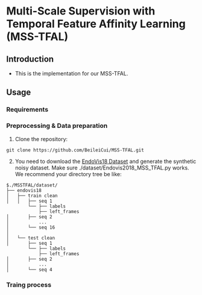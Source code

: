 # Multi-Scale Supervision with Temporal Feature Affinity Learning (MSS-TFAL)

## Introduction
* This is the implementation for our MSS-TFAL.

## Usage

### Requirements

### Preprocessing & Data preparation

1. Clone the repository:

```
git clone https://github.com/BeileiCui/MSS-TFAL.git
```

2. You need to download the [EndoVis18 Dataset](https://endovissub2018-roboticscenesegmentation.grand-challenge.org/Home/) and generate the synthetic noisy dataset. Make sure ./dataset/Endovis2018_MSS_TFAL.py works. We recommend your directory tree be like:
```
$./MSSTFAL/dataset/
├── endovis18
│   ├── train clean
│   │   ├── seq 1
        └── ├── labels
            ├── left_frames
│       ├── seq 2
│           ...
│       └── seq 16
│
│   └── test clean
│       ├── seq 1
        └── ├── labels
            ├── left_frames
│       ├── seq 2
│           ...
│       └── seq 4
```

### Traing process
